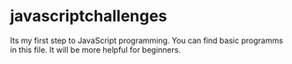 # javascriptchallenges
Its my first step to JavaScript programming.
You can find basic programms in this file.
It will be more helpful for beginners.
